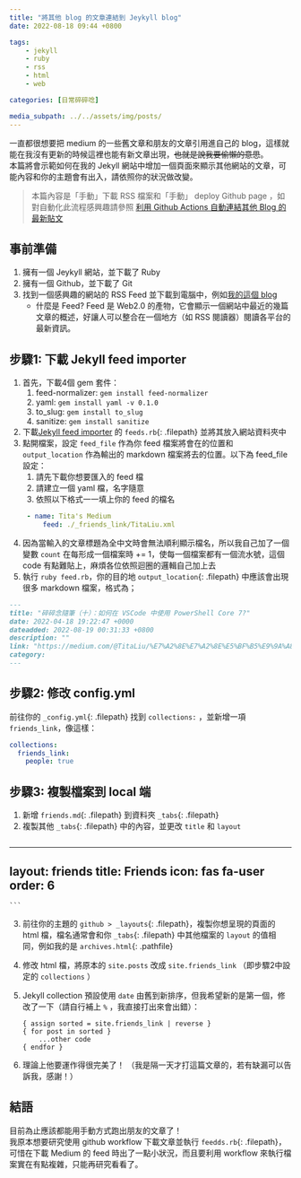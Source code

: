 ```yaml
---
title: "將其他 blog 的文章連結到 Jeykyll blog"
date: 2022-08-18 09:44 +0800

tags: 
    - jekyll
    - ruby
    - rss
    - html
    - web

categories: [日常碎碎唸]

media_subpath: ../../assets/img/posts/
---
```


一直都很想要把 medium 的一些舊文章和朋友的文章引用進自己的 blog，這樣就能在我沒有更新的時候這裡也能有新文章出現，~~也就是說我要偷懶的意思~~。<br>
本篇將會示範如何在我的 Jekyll 網站中增加一個頁面來顯示其他網站的文章，可能內容和你的主題會有出入，請依照你的狀況做改變。<br>

> 本篇內容是「手動」下載 RSS 檔案和「手動」 deploy Github page ，如對自動化此流程感興趣請參照 [利用 Github Actions 自動連結其他 Blog 的最新貼文](/posts/automatic_link_to_other_blog/)

## 事前準備
1. 擁有一個 Jeykyll 網站，並下載了 Ruby
2. 擁有一個 Github，並下載了 Git
3. 找到一個感興趣的網站的 RSS Feed 並下載到電腦中，例如[我的這個 blog](https://titaliu1224.github.io/feed.xml)
   - 什麼是 Feed? Feed 是 Web2.0 的產物，它會顯示一個網站中最近的幾篇文章的概述，好讓人可以整合在一個地方（如 RSS 閱讀器）閱讀各平台的最新資訊。

## 步驟1: 下載 Jekyll feed importer
1. 首先，下載4個 gem 套件：
   1. feed-normalizer: `gem install feed-normalizer`
   2. yaml: `gem install yaml -v 0.1.0`
   3. to_slug: `gem install to_slug`
   4. sanitize: `gem install sanitize`
2. 下載[Jekyll feed importer](https://github.com/MattKevan/Jekyll-feed-importer) 的 `feeds.rb`{: .filepath} 並將其放入網站資料夾中
3. 點開檔案，設定 `feed_file` 作為你 feed 檔案將會在的位置和 `output_location` 作為輸出的 markdown 檔案將去的位置。以下為 feed_file 設定：
   1. 請先下載你想要匯入的 feed 檔
   2. 請建立一個 yaml 檔，名字隨意
   3. 依照以下格式一一填上你的 feed 的檔名
   ```yml
    - name: Tita's Medium
        feed: ./_friends_link/TitaLiu.xml
    ```
4. 因為當輸入的文章標題為全中文時會無法順利顯示檔名，所以我自己加了一個變數 `count` 在每形成一個檔案時 += 1，使每一個檔案都有一個流水號，這個 code 有點難貼上，麻煩各位依照迴圈的邏輯自己加上去
5. 執行 `ruby feed.rb`，你的目的地 `output_location`{: .filepath} 中應該會出現很多 markdown 檔案，格式為；

``` md
---
title: "碎碎念隨筆（十）：如何在 VSCode 中使用 PowerShell Core 7?"
date: 2022-04-18 19:22:47 +0000
dateadded: 2022-08-19 00:31:33 +0800
description: ""
link: "https://medium.com/@TitaLiu/%E7%A2%8E%E7%A2%8E%E5%BF%B5%E9%9A%A8%E7%AD%86-%E5%8D%81-%E5%A6%82%E4%BD%95%E5%9C%A8-vscode-%E4%B8%AD%E4%BD%BF%E7%94%A8-powershell-core-7-3a5d7533b4e4?source=rss-1f0703e3e84b------2"
category:
---
```

## 步驟2: 修改 config.yml
前往你的 `_config.yml`{: .filepath} 找到 `collections:` ，並新增一項 `friends_link`，像這樣：

```yml
collections:
  friends_link:
    people: true
```

## 步驟3: 複製檔案到 local 端
1. 新增 `friends.md`{: .filepath} 到資料夾 `_tabs`{: .filepath}
2. 複製其他 `_tabs`{: .filepath} 中的內容，並更改 `title` 和 `layout`
    ```md
---
layout: friends
title: Friends
icon: fas fa-user
order: 6
---
    ```
3. 前往你的主題的 `github > _layouts`{: .filepath}，複製你想呈現的頁面的 html 檔，檔名通常會和你 `_tabs`{: .filepath} 中其他檔案的 `layout` 的值相同，例如我的是 `archives.html`{: .pathfile}
4. 修改 html 檔，將原本的 `site.posts` 改成 `site.friends_link` （即步驟2中設定的 `collections` ）
5. Jekyll collection 預設使用 `date` 由舊到新排序，但我希望新的是第一個，修改了一下（請自行補上 `%` ，我直接打出來會出錯）：

    ```
    { assign sorted = site.friends_link | reverse }
    { for post in sorted }
        ...other code
    { endfor }
    ```
   
6. 理論上他要運作得很完美了！
（我是隔一天才打這篇文章的，若有缺漏可以告訴我，感謝！）

## 結語
目前為止應該都能用手動方式跑出朋友的文章了！ <br>
我原本想要研究使用 github workflow 下載文章並執行 `feedds.rb`{: .filepath}，可惜在下載 Medium 的 feed 時出了一點小狀況，而且要利用 workflow 來執行檔案實在有點複雜，只能再研究看看了。

